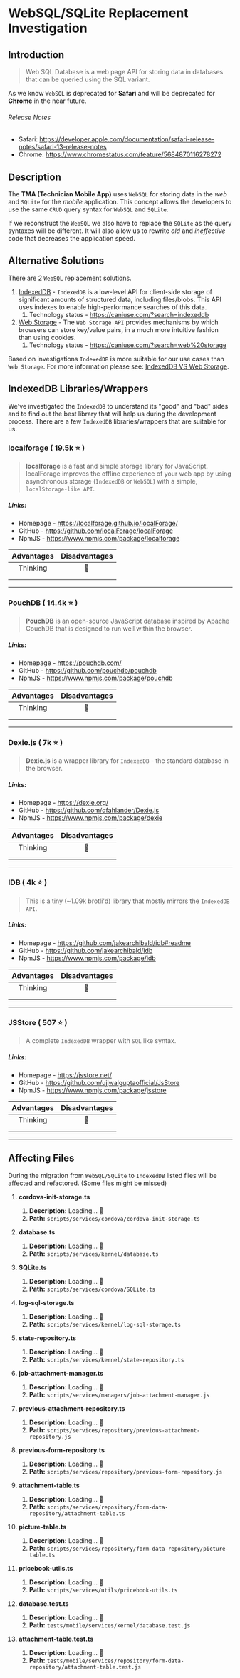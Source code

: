 # WebSQL/SQLite Replacement Investigation

## Introduction
> Web SQL Database is a web page API for storing data in databases that can be queried using the SQL variant.

As we know `WebSQL` is deprecated for **Safari** and will be deprecated for **Chrome** in the near future.

###### Release Notes
* Safari: https://developer.apple.com/documentation/safari-release-notes/safari-13-release-notes
* Chrome: https://www.chromestatus.com/feature/5684870116278272

## Description
The **TMA (Technician Mobile App)** uses `WebSQL` for storing data in the *web* and `SQLite` for the *mobile* application. This concept allows the developers to use the same `CRUD` query syntax for `WebSQL` and `SQLite`.

If we reconstruct the `WebSQL` we also have to replace the `SQLite` as the query syntaxes will be different. It will also allow us to rewrite *old* and *ineffective* code that decreases the application speed.

## Alternative Solutions
There are 2 `WebSQL` replacement solutions.
1. [IndexedDB](https://developer.mozilla.org/en-US/docs/Web/API/IndexedDB_API) - `IndexedDB` is a low-level API for client-side storage of significant amounts of structured data, including files/blobs. This API uses indexes to enable high-performance searches of this data.
    1. Technology status - https://caniuse.com/?search=indexeddb
2. [Web Storage](https://developer.mozilla.org/en-US/docs/Web/API/Web_Storage_API) - The `Web Storage API` provides mechanisms by which browsers can store key/value pairs, in a much more intuitive fashion than using cookies.
    1. Technology status - https://caniuse.com/?search=web%20storage

Based on investigations `IndexedDB` is more suitable for our use cases than `Web Storage`. 
For more information please see: [IndexedDB VS Web Storage](https://softwareengineering.stackexchange.com/questions/219953/how-is-localstorage-different-from-indexeddb).

## IndexedDB Libraries/Wrappers
We've investigated the `IndexedDB` to understand its "good" and "bad" sides and to find out the best library that will help us during the development process.
There are a few `IndexedDB` libraries/wrappers that are suitable for us.

### localforage ( 19.5k  ⭐ )
> **localforage** is a fast and simple storage library for JavaScript. localForage improves the offline experience of your web app by using asynchronous storage (`IndexedDB` or `WebSQL`) with a simple, `localStorage-like API`.

##### Links:
* Homepage - https://localforage.github.io/localForage/
* GitHub - https://github.com/localForage/localForage
* NpmJS - https://www.npmjs.com/package/localforage

| Advantages | Disadvantages |
|:----------:|:-------------:|
| Thinking   | 🤔            |
|            |               |
|            |               |

---

### PouchDB ( 14.4k  ⭐ )
> **PouchDB** is an open-source JavaScript database inspired by Apache CouchDB that is designed to run well within the browser.

##### Links:
* Homepage - https://pouchdb.com/
* GitHub - https://github.com/pouchdb/pouchdb
* NpmJS - https://www.npmjs.com/package/pouchdb

| Advantages | Disadvantages |
|:----------:|:-------------:|
| Thinking   | 🤔            |
|            |               |
|            |               |

---

### Dexie.js ( 7k  ⭐ )
> **Dexie.js** is a wrapper library for `IndexedDB` - the standard database in the browser.

##### Links:
* Homepage - https://dexie.org/
* GitHub - https://github.com/dfahlander/Dexie.js
* NpmJS - https://www.npmjs.com/package/dexie

| Advantages | Disadvantages |
|:----------:|:-------------:|
| Thinking   | 🤔            |
|            |               |
|            |               |

---

### IDB ( 4k  ⭐ )
> This is a tiny (~1.09k brotli'd) library that mostly mirrors the `IndexedDB API`.

##### Links:
* Homepage - https://github.com/jakearchibald/idb#readme
* GitHub - https://github.com/jakearchibald/idb
* NpmJS - https://www.npmjs.com/package/idb

| Advantages | Disadvantages |
|:----------:|:-------------:|
| Thinking   | 🤔            |
|            |               |
|            |               |

---

### JSStore ( 507  ⭐ )
> A complete `IndexedDB` wrapper with `SQL` like syntax.

##### Links:
* Homepage - https://jsstore.net/
* GitHub - https://github.com/ujjwalguptaofficial/JsStore
* NpmJS - https://www.npmjs.com/package/jsstore

| Advantages | Disadvantages |
|:----------:|:-------------:|
| Thinking   | 🤔            |
|            |               |
|            |               |

---

## Affecting Files
During the migration from `WebSQL/SQLite` to `IndexedDB` listed files will be affected and refactored. (Some files might be missed)

1. **cordova-init-storage.ts**
    1. **Description:** Loading... 🚀
    1. **Path:** `scripts/services/cordova/cordova-init-storage.ts`

1. **database.ts** 
    1. **Description:** Loading... 🚀
    1. **Path:** `scripts/services/kernel/database.ts`

1. **SQLite.ts** 
    1. **Description:** Loading... 🚀
    1. **Path:** `scripts/services/cordova/SQLite.ts`

1. **log-sql-storage.ts** 
    1. **Description:** Loading... 🚀
    1. **Path:** `scripts/services/kernel/log-sql-storage.ts`

1. **state-repository.ts** 
    1. **Description:** Loading... 🚀
    1. **Path:** `scripts/services/kernel/state-repository.ts`

1. **job-attachment-manager.ts** 
    1. **Description:**  Loading... 🚀
    1. **Path:** `scripts/services/managers/job-attachment-manager.js`

1. **previous-attachment-repository.ts** 
    1. **Description:** Loading... 🚀
    1. **Path:** `scripts/services/repository/previous-attachment-repository.js`

1. **previous-form-repository.ts** 
    1. **Description:** Loading... 🚀
    1. **Path:** `scripts/services/repository/previous-form-repository.js`

1. **attachment-table.ts** 
    1. **Description:** Loading... 🚀
    1. **Path:** `scripts/services/repository/form-data-repository/attachment-table.ts`

1. **picture-table.ts** 
    1. **Description:** Loading... 🚀
    1. **Path:** `scripts/services/repository/form-data-repository/picture-table.ts`

1. **pricebook-utils.ts** 
    1. **Description:** Loading... 🚀
    1. **Path:** `scripts/services/utils/pricebook-utils.ts`

1. **database.test.ts** 
    1. **Description:** Loading... 🚀
    1. **Path:** `tests/mobile/services/kernel/database.test.js`

1. **attachment-table.test.ts** 
    1. **Description:** Loading... 🚀
    1. **Path:** `tests/mobile/services/repository/form-data-repository/attachment-table.test.js`
